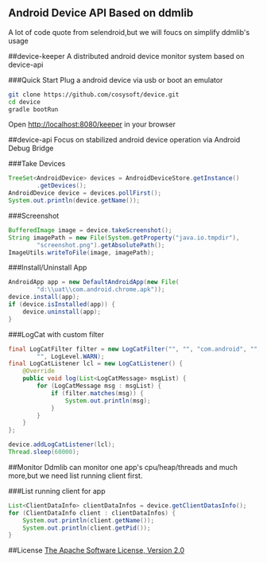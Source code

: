 ## Android Device API Based on ddmlib

A lot of code quote from selendroid,but we will foucs on simplify ddmlib's usage



##device-keeper
A distributed android device monitor system based on device-api

###Quick Start
Plug a android device via usb or boot an emulator

```bash
git clone https://github.com/cosysoft/device.git
cd device
gradle bootRun
```
Open <http://localhost:8080/keeper> in your browser

##device-api
Focus on stabilized android device operation via Android Debug Bridge

###Take Devices

```java
TreeSet<AndroidDevice> devices = AndroidDeviceStore.getInstance()
		.getDevices();
AndroidDevice device = devices.pollFirst();
System.out.println(device.getName());
```

###Screenshot

```java
BufferedImage image = device.takeScreenshot();
String imagePath = new File(System.getProperty("java.io.tmpdir"),
		"screenshot.png").getAbsolutePath();
ImageUtils.writeToFile(image, imagePath);
```

###Install/Uninstall App

```java
AndroidApp app = new DefaultAndroidApp(new File(
		"d:\\uat\\com.android.chrome.apk"));
device.install(app);
if (device.isInstalled(app)) {
	device.uninstall(app);
}
```

###LogCat with custom filter
```java
final LogCatFilter filter = new LogCatFilter("", "", "com.android", "",
		"", LogLevel.WARN);
final LogCatListener lcl = new LogCatListener() {
	@Override
	public void log(List<LogCatMessage> msgList) {
		for (LogCatMessage msg : msgList) {
			if (filter.matches(msg)) {
				System.out.println(msg);
			}
		}
	}
};

device.addLogCatListener(lcl);
Thread.sleep(60000);
```

##Monitor
Ddmlib can monitor one app's cpu/heap/threads and much more,but we need list running client first.

###List running client for app
```java
List<ClientDataInfo> clientDataInfos = device.getClientDatasInfo();
for (ClientDataInfo client : clientDataInfos) {
	System.out.println(client.getName());
	System.out.println(client.getPid());
}
```

##License
[The Apache Software License, Version 2.0](http://www.apache.org/licenses/LICENSE-2.0)

